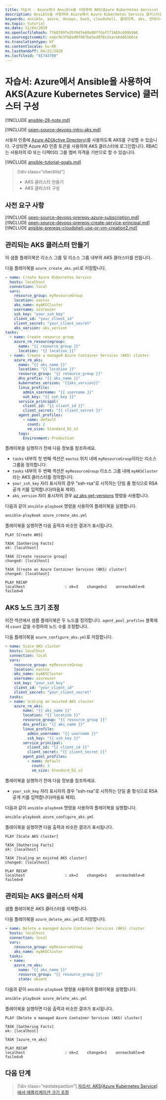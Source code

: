 ```yaml
---
title: 자습서 - Azure에서 Ansible을 사용하여 AKS(Azure Kubernetes Service) 클러스터 구성
description: Ansible을 사용하여 Azure에서 Azure Kubernetes Service 클러스터를 만들고 관리하는 방법 알아보기
keywords: ansible, azure, devops, bash, cloudshell, 플레이북, aks, 컨테이너, aks, kubernetes
ms.topic: tutorial
ms.date: 11/04/2019
ms.openlocfilehash: 7f68399fe2bf8dfe60a80ffdaff714b5c609b166
ms.sourcegitcommit: eabc9e3fb8ad0f067be5ed878c2eacebd461b6ce
ms.translationtype: HT
ms.contentlocale: ko-KR
ms.lasthandoff: 04/22/2020
ms.locfileid: "81743708"
---
```

# <a name="tutorial-configure-azure-kubernetes-service-aks-clusters-in-azure-using-ansible"></a>자습서: Azure에서 Ansible을 사용하여 AKS(Azure Kubernetes Service) 클러스터 구성

[!INCLUDE [ansible-28-note.md](includes/ansible-28-note.md)]

[!INCLUDE [open-source-devops-intro-aks.md](../includes/open-source-devops-intro-aks.md)]

사용자 인증에 [Azure AD(Active Directory)](/azure/active-directory/)를 사용하도록 AKS를 구성할 수 있습니다. 구성되면 Azure AD 인증 토큰을 사용하여 AKS 클러스터에 로그인합니다. RBAC는 사용자의 ID 또는 디렉터리 그룹 멤버 자격을 기반으로 할 수 있습니다.

[!INCLUDE [ansible-tutorial-goals.md](includes/ansible-tutorial-goals.md)]

> [!div class="checklist"]
>
> * AKS 클러스터 만들기
> * AKS 클러스터 구성

## <a name="prerequisites"></a>사전 요구 사항

[!INCLUDE [open-source-devops-prereqs-azure-subscription.md](../includes/open-source-devops-prereqs-azure-subscription.md)]
[!INCLUDE [open-source-devops-prereqs-create-service-principal.md](../includes/open-source-devops-prereqs-create-service-principal.md)]
[!INCLUDE [ansible-prereqs-cloudshell-use-or-vm-creation2.md](includes/ansible-prereqs-cloudshell-use-or-vm-creation2.md)]

## <a name="create-a-managed-aks-cluster"></a>관리되는 AKS 클러스터 만들기

이 샘플 플레이북은 리소스 그룹 및 리소스 그룹 내부의 AKS 클러스터를 만듭니다.

다음 플레이북을 `azure_create_aks.yml`로 저장합니다.

```yml
- name: Create Azure Kubernetes Service
  hosts: localhost
  connection: local
  vars:
    resource_group: myResourceGroup
    location: eastus
    aks_name: myAKSCluster
    username: azureuser
    ssh_key: "your_ssh_key"
    client_id: "your_client_id"
    client_secret: "your_client_secret"
    aks_version: aks_version
tasks:
  - name: Create resource group
    azure_rm_resourcegroup:
      name: "{{ resource_group }}"
      location: "{{ location }}"
  - name: Create a managed Azure Container Services (AKS) cluster
    azure_rm_aks:
      name: "{{ aks_name }}"
      location: "{{ location }}"
      resource_group: "{{ resource_group }}"
      dns_prefix: "{{ aks_name }}"
      kubernetes_version: "{{aks_version}}"
      linux_profile:
        admin_username: "{{ username }}"
        ssh_key: "{{ ssh_key }}"
      service_principal:
        client_id: "{{ client_id }}"
        client_secret: "{{ client_secret }}"
      agent_pool_profiles:
        - name: default
          count: 2
          vm_size: Standard_D2_v2
      tags:
        Environment: Production
```

플레이북을 실행하기 전에 다음 정보를 참조하세요.

- `tasks` 내부의 첫 번째 섹션은 `eastus` 위치 내에 `myResourceGroup`이라는 리소스 그룹을 정의합니다.
- `tasks` 내부의 두 번째 섹션은 `myResourceGroup` 리소스 그룹 내에 `myAKSCluster`라는 AKS 클러스터를 정의합니다.
- `your_ssh_key` 자리 표시자의 경우 "ssh-rsa"로 시작하는 단일 줄 형식으로 RSA 공개 키를 입력합니다(따옴표 제외).
- `aks_version` 자리 표시자의 경우 [az aks get-versions](/cli/azure/aks?view=azure-cli-latest#az-aks-get-versions) 명령을 사용합니다.

다음과 같이 `ansible-playbook` 명령을 사용하여 플레이북을 실행합니다.

```bash
ansible-playbook azure_create_aks.yml
```

플레이북을 실행하면 다음 출력과 비슷한 결과가 표시됩니다.

```Output
PLAY [Create AKS] 

TASK [Gathering Facts] 
ok: [localhost]

TASK [Create resource group] 
changed: [localhost]

TASK [Create an Azure Container Services (AKS) cluster] 
changed: [localhost]

PLAY RECAP 
localhost                  : ok=3    changed=2    unreachable=0    failed=0
```

## <a name="scale-aks-nodes"></a>AKS 노드 크기 조정

이전 섹션에서 샘플 플레이북은 두 노드를 정의합니다. `agent_pool_profiles` 블록에서 `count` 값을 수정하여 노드 수를 조정합니다.

다음 플레이북을 `azure_configure_aks.yml`로 저장합니다.

```yml
- name: Scale AKS cluster
  hosts: localhost
  connection: local
  vars:
    resource_group: myResourceGroup
    location: eastus
    aks_name: myAKSCluster
    username: azureuser
    ssh_key: "your_ssh_key"
    client_id: "your_client_id"
    client_secret: "your_client_secret"
  tasks:
  - name: Scaling an existed AKS cluster
    azure_rm_aks:
        name: "{{ aks_name }}"
        location: "{{ location }}"
        resource_group: "{{ resource_group }}"
        dns_prefix: "{{ aks_name }}"
        linux_profile:
          admin_username: "{{ username }}"
          ssh_key: "{{ ssh_key }}"
        service_principal:
          client_id: "{{ client_id }}"
          client_secret: "{{ client_secret }}"
        agent_pool_profiles:
          - name: default
            count: 3
            vm_size: Standard_D2_v2
```

플레이북을 실행하기 전에 다음 정보를 참조하세요.

- `your_ssh_key` 자리 표시자의 경우 "ssh-rsa"로 시작하는 단일 줄 형식으로 RSA 공개 키를 입력합니다(따옴표 제외).

다음과 같이 `ansible-playbook` 명령을 사용하여 플레이북을 실행합니다.

```bash
ansible-playbook azure_configure_aks.yml
```

플레이북을 실행하면 다음 출력과 비슷한 결과가 표시됩니다.

```Output
PLAY [Scale AKS cluster] 

TASK [Gathering Facts] 
ok: [localhost]

TASK [Scaling an existed AKS cluster] 
changed: [localhost]

PLAY RECAP 
localhost                  : ok=2    changed=1    unreachable=0    failed=0
```

## <a name="delete-a-managed-aks-cluster"></a>관리되는 AKS 클러스터 삭제

샘플 플레이북은 AKS 클러스터를 삭제합니다.

다음 플레이북을 `azure_delete_aks.yml`로 저장합니다.


```yml
- name: Delete a managed Azure Container Services (AKS) cluster
  hosts: localhost
  connection: local
  vars:
    resource_group: myResourceGroup
    aks_name: myAKSCluster
  tasks:
  - name:
    azure_rm_aks:
      name: "{{ aks_name }}"
      resource_group: "{{ resource_group }}"
      state: absent
  ```

다음과 같이 `ansible-playbook` 명령을 사용하여 플레이북을 실행합니다.

```bash
ansible-playbook azure_delete_aks.yml
```

플레이북을 실행하면 다음 출력과 비슷한 결과가 표시됩니다.

```Output
PLAY [Delete a managed Azure Container Services (AKS) cluster] 

TASK [Gathering Facts] 
ok: [localhost]

TASK [azure_rm_aks] 

PLAY RECAP 
localhost                  : ok=2    changed=1    unreachable=0    failed=0
```

## <a name="next-steps"></a>다음 단계

> [!div class="nextstepaction"]
> [자습서: AKS(Azure Kubernetes Service)에서 애플리케이션 크기 조정](/azure/aks/tutorial-kubernetes-scale)